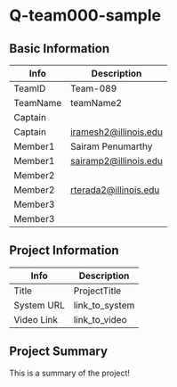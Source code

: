 # Q-team000-sample

## Basic Information

|   Info      |        Description     |
| ----------- | ---------------------- |
| TeamID      |        Team-089        |
| TeamName    |        teamName2       |
| Captain     |                        |
| Captain     | iramesh2@illinois.edu  |
| Member1     |     Sairam Penumarthy  |
| Member1     | sairamp2@illinois.edu  |
| Member2     |                        |
| Member2     |  rterada2@illinois.edu |
| Member3     |                        |
| Member3     |                        |

## Project Information

|   Info      |        Description     |
| ----------- | ---------------------- |
|  Title      |       ProjectTitle     |
| System URL  |      link_to_system    |
| Video Link  |      link_to_video     |

## Project Summary

This is a summary of the project!
